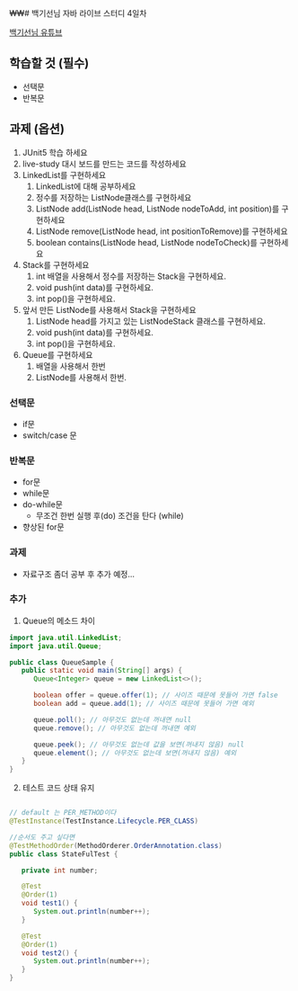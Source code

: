 ₩₩# 백기선님 자바 라이브 스터디 4일차

[백기선님 유튜브](https://www.youtube.com/watch?v=peEXNN-oob4&list=PLfI752FpVCS96fSsQe2E3HzYTgdmbz6LU)

## 학습할 것 (필수)
* 선택문
* 반복문

## 과제 (옵션)
1. JUnit5 학습 하세요
2. live-study 대시 보드를 만드는 코드를 작성하세요
3. LinkedList를 구현하세요
   1. LinkedList에 대해 공부하세요
   2. 정수를 저장하는 ListNode클래스를 구현하세요
   3. ListNode add(ListNode head, ListNode nodeToAdd, int position)를 구현하세요
   4. ListNode remove(ListNode head, int positionToRemove)를 구현하세요
   5. boolean contains(ListNode head, ListNode nodeToCheck)를 구현하세요
4. Stack를 구현하세요
   1. int 배열을 사용해서 정수를 저장하는 Stack을 구현하세요.
   2. void push(int data)를 구현하세요.
   3. int pop()을 구현하세요.
5. 앞서 만든 ListNode를 사용해서 Stack을 구현하세요
   1. ListNode head를 가지고 있는 ListNodeStack 클래스를 구현하세요.
   2. void push(int data)를 구현하세요.
   3. int pop()을 구현하세요.
6. Queue를 구현하세요
   1. 배열을 사용해서 한번
   2. ListNode를 사용해서 한번.

### 선택문
   * if문
   * switch/case 문

### 반복문
   * for문
   * while문
   * do-while문
     * 무조건 한번 실행 후(do) 조건을 탄다 (while) 
   * 향상된 for문

### 과제
* 자료구조 좀더 공부 후 추가 예정... 
### 추가
1. Queue의 메소드 차이
```java
import java.util.LinkedList;
import java.util.Queue;

public class QueueSample {
   public static void main(String[] args) {
      Queue<Integer> queue = new LinkedList<>();

      boolean offer = queue.offer(1); // 사이즈 때문에 못들어 가면 false
      boolean add = queue.add(1); // 사이즈 때문에 못들어 가면 예외

      queue.poll(); // 아무것도 없는데 꺼내면 null
      queue.remove(); // 아무것도 없는데 꺼내면 예외

      queue.peek(); // 아무것도 없는데 값을 보면(꺼내지 않음) null
      queue.element(); // 아무것도 없는데 보면(꺼내지 않음) 예외
   }
}

```
2. 테스트 코드 상태 유지

```java

// default 는 PER_METHOD이다
@TestInstance(TestInstance.Lifecycle.PER_CLASS)

//순서도 주고 싶다면
@TestMethodOrder(MethodOrderer.OrderAnnotation.class)
public class StateFulTest {

   private int number;

   @Test
   @Order(1)
   void test1() {
      System.out.println(number++);
   }

   @Test
   @Order(1)
   void test2() {
      System.out.println(number++);
   }
}
```